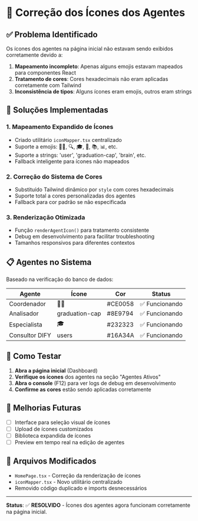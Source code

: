 # 🎨 Correção dos Ícones dos Agentes

## ✅ Problema Identificado

Os ícones dos agentes na página inicial não estavam sendo exibidos corretamente devido a:

1. **Mapeamento incompleto**: Apenas alguns emojis estavam mapeados para componentes React
2. **Tratamento de cores**: Cores hexadecimais não eram aplicadas corretamente com Tailwind
3. **Inconsistência de tipos**: Alguns ícones eram emojis, outros eram strings

## 🔧 Soluções Implementadas

### 1. Mapeamento Expandido de Ícones
- Criado utilitário `iconMapper.tsx` centralizado
- Suporte a emojis: 👨‍🏫, 🔍, 🎓, 🤖, 📚, 📊, etc.
- Suporte a strings: 'user', 'graduation-cap', 'brain', etc.
- Fallback inteligente para ícones não mapeados

### 2. Correção do Sistema de Cores
- Substituído Tailwind dinâmico por `style` com cores hexadecimais
- Suporte total a cores personalizadas dos agentes
- Fallback para cor padrão se não especificada

### 3. Renderização Otimizada
- Função `renderAgentIcon()` para tratamento consistente
- Debug em desenvolvimento para facilitar troubleshooting
- Tamanhos responsivos para diferentes contextos

## 📋 Agentes no Sistema

Baseado na verificação do banco de dados:

| Agente | Ícone | Cor | Status |
|--------|-------|-----|--------|
| Coordenador | 👨‍🏫 | #CE0058 | ✅ Funcionando |
| Analisador | graduation-cap | #8E9794 | ✅ Funcionando |
| Especialista | 🎓 | #232323 | ✅ Funcionando |
| Consultor DIFY | users | #16A34A | ✅ Funcionando |

## 🚀 Como Testar

1. **Abra a página inicial** (Dashboard)
2. **Verifique os ícones** dos agentes na seção "Agentes Ativos"
3. **Abra o console** (F12) para ver logs de debug em desenvolvimento
4. **Confirme as cores** estão sendo aplicadas corretamente

## 🔄 Melhorias Futuras

- [ ] Interface para seleção visual de ícones
- [ ] Upload de ícones customizados
- [ ] Biblioteca expandida de ícones
- [ ] Preview em tempo real na edição de agentes

## 📁 Arquivos Modificados

- `HomePage.tsx` - Correção da renderização de ícones
- `iconMapper.tsx` - Novo utilitário centralizado
- Removido código duplicado e imports desnecessários

---

**Status**: ✅ **RESOLVIDO** - Ícones dos agentes agora funcionam corretamente na página inicial.